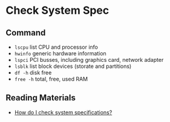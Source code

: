 # Check System Spec

## Command

- `lscpu` list CPU and processor info
- `hwinfo` generic hardware information
- `lspci` PCI busses, including graphics card, network adapter
- `lsblk` list block devices (storate and partitions)
- `df -h` disk free
- `free -h` total, free, used RAM


## Reading Materials
- [How do I check system specifications?](https://askubuntu.com/questions/55609/how-do-i-check-system-specifications)
